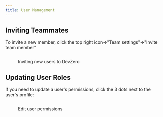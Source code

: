 ```yaml
---
title: User Management
---
```

## Inviting Teammates

To invite a new member, click the top right icon->"Team settings"->"Invite team member"

<figure><img src="https://devzero.b-cdn.net/Team%20management.gif" alt=""><figcaption><p>Inviting new users to DevZero</p></figcaption></figure>

## Updating User Roles

If you need to update a user's permissions, click the 3 dots next to the user's profile:

<figure><img src="../.gitbook/assets/Edit user profile.png" alt=""><figcaption><p>Edit user permissions</p></figcaption></figure>
